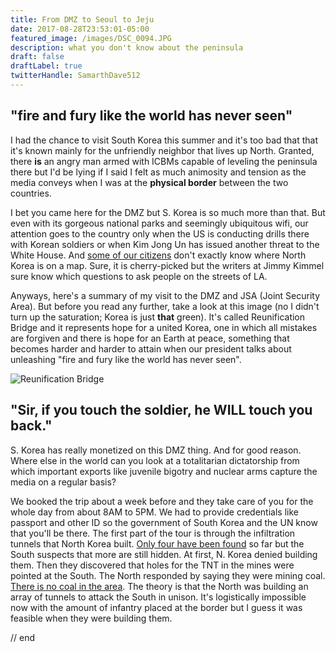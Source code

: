 ```yaml
---
title: From DMZ to Seoul to Jeju
date: 2017-08-28T23:53:01-05:00
featured_image: /images/DSC_0094.JPG
description: what you don't know about the peninsula
draft: false
draftLabel: true
twitterHandle: SamarthDave512
---
```


## "fire and fury like the world has never seen"

I had the chance to visit South Korea this summer and it's too bad that that it's known mainly for the unfriendly neighbor that lives up North. Granted, there **is** an angry man armed with ICBMs capable of leveling the peninsula there but I'd be lying if I said I felt as much animosity and tension as the media conveys when I was at the **physical border** between the two countries.

I bet you came here for the DMZ but S. Korea is so much more than that. But even with its gorgeous national parks and seemingly ubiquitous wifi, our attention goes to the country only when the US is conducting drills there with Korean soldiers or when Kim Jong Un has issued another threat to the White House. And [some of our citizens](https://www.youtube.com/watch?v=-ugJZhL-cbc) don't exactly know where North Korea is on a map. Sure, it is cherry-picked but the writers at Jimmy Kimmel sure know which questions to ask people on the streets of LA.

Anyways, here's a summary of my visit to the DMZ and JSA (Joint Security Area). But before you read any further, take a look at this image (no I didn't turn up the saturation; Korea is just **that** green). It's called Reunification Bridge and it represents hope for a united Korea, one in which all mistakes are forgiven and there is hope for an Earth at peace, something that becomes harder and harder to attain when our president talks about unleashing "fire and fury like the world has never seen".

![Reunification Bridge](/images/DSC_0094.JPG)

## "Sir, if you touch the soldier, he WILL touch you back."

S. Korea has really monetized on this DMZ thing. And for good reason. Where else in the world can you look at a totalitarian dictatorship from which important exports like juvenile bigotry and nuclear arms capture the media on a regular basis?

We booked the trip about a week before and they take care of you for the whole day from about 8AM to 5PM. We had to provide credentials like passport and other ID so the government of South Korea and the UN know that you'll be there. The first part of the tour is through the infiltration tunnels that North Korea built. [Only four have been found](http://www.cnn.com/2014/10/02/world/asia/north-korea-dmz-tunnels/index.html) so far but the South suspects that more are still hidden. At first, N. Korea denied building them. Then they discovered that holes for the TNT in the mines were pointed at the South. The North responded by saying they were mining coal. [There is no coal in the area](https://en.wikipedia.org/wiki/Third_Tunnel_of_Aggression#cite_ref-ssd_5-0). The theory is that the North was building an array of tunnels to attack the South in unison. It's logistically impossible now with the amount of infantry placed at the border but I guess it was feasible when they were building them.


















// end
